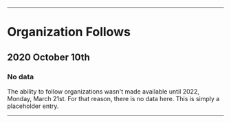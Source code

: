 
***

# Organization Follows

## 2020 October 10th

### No data

The ability to follow organizations wasn't made available until 2022, Monday, March 21st. For that reason, there is no data here. This is simply a placeholder entry.

***
